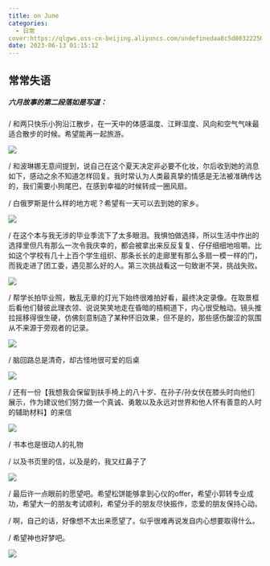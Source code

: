 ```yaml
---
title: on June
categories:
  - 日常
cover:https://qlgws.oss-cn-beijing.aliyuncs.com/undefinedaa8c5d0032225069f25a7f9ea94a13a.jpg
date: 2023-06-13 01:15:12
---
```


## 常常失语

##### 六月故事的第二段落如是写道：

/ 和两只快乐小狗沿江散步，在一天中的体感温度、江畔湿度、风向和空气气味最适合散步的时候。希望能再一起旅游。

![](https://qlgws.oss-cn-beijing.aliyuncs.com/undefined7fc19f3a48b002a26d059fce79db11a.jpg)

/ 和波琳娜无意间提到，说自己在这个夏天决定非必要不化妆，尔后收到她的消息如下，感动之余不知道怎样回复。我时常认为人类最真挚的情感是无法被准确传达的，我们需要小狗尾巴，在感到幸福的时候转成一圈风扇。

/ 白俄罗斯是什么样的地方呢？希望有一天可以去到她的家乡。

![](https://qlgws.oss-cn-beijing.aliyuncs.com/undefinedaf6ff733842689881f4d11bf03d011f.jpg)

/ 在这个本与我无涉的毕业季流下了太多眼泪。我惧怕做选择，所以生活中作出的选择里但凡有那么一次令我庆幸的，都会被拿出来反反复复、仔仔细细地咀嚼。比如这个学校有几十上百个学生组织、那条长长的走廊里有那么多扇一模一样的门，而我走进了团工委，遇见那么好的人。第三次挑战看这一句致谢不哭，挑战失败。

![](https://qlgws.oss-cn-beijing.aliyuncs.com/undefined947a7fba3edf4b20f0207fe9a763ea7.jpg)

/ 帮学长拍毕业照，散乱无章的灯光下始终很难拍好看，最终决定录像。在取景框后看他们替彼此理衣领、说说笑笑地走在昏暗的梧桐道下，内心很受触动。镜头推拉摇移得很生硬，仿佛刻意制造了某种怀旧效果，但不是的，那些感伤酸涩的氛围从不来源于旁观者的记录。

![](https://qlgws.oss-cn-beijing.aliyuncs.com/undefined3db19d6266b3a43ab093def9cb16c4b.jpg)

/ 脑回路总是清奇，却古怪地很可爱的后桌

![](https://qlgws.oss-cn-beijing.aliyuncs.com/undefined9c0eddc90d2fc8512276f086c21c513.jpg)

/ 还有一份【我想我会保留到扶手椅上的八十岁、在孙子/孙女伏在膝头时向他们展示，作为建议他们努力做一个真诚、勇敢以及永远对世界和他人怀有善意的人时的辅助材料】的来信

![](https://qlgws.oss-cn-beijing.aliyuncs.com/undefined168ca5211d10f529ba6404ffdd6d53d.jpg)

/ 书本也是很动人的礼物

/ 以及书页里的信，以及是的，我又红鼻子了

![](https://qlgws.oss-cn-beijing.aliyuncs.com/undefined2db466f07d9ed8663f1ff27405a60b7.jpg)

/ 最后许一点眼前的愿望吧。希望松饼能够拿到心仪的offer，希望小郭转专业成功，希望大一的朋友考试顺利，希望分手的朋友尽快振作，恋爱的朋友保持心动。

/ 啊，自己的话，好像想不太出来愿望了。似乎很难再说发自内心想要取得什么。

/ 希望神也好梦吧。

![](https://qlgws.oss-cn-beijing.aliyuncs.com/undefinedaa8c5d0032225069f25a7f9ea94a13a.jpg)
